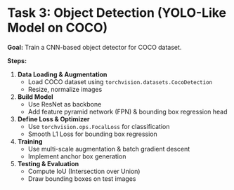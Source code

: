 
# Task 3: Object Detection (YOLO-Like Model on COCO)

**Goal:** Train a CNN-based object detector for COCO dataset.

**Steps:**
1. **Data Loading & Augmentation**
   - Load COCO dataset using `torchvision.datasets.CocoDetection`
   - Resize, normalize images
2. **Build Model**
   - Use ResNet as backbone
   - Add feature pyramid network (FPN) & bounding box regression head
3. **Define Loss & Optimizer**
   - Use `torchvision.ops.FocalLoss` for classification
   - Smooth L1 Loss for bounding box regression
4. **Training**
   - Use multi-scale augmentation & batch gradient descent
   - Implement anchor box generation
5. **Testing & Evaluation**
   - Compute IoU (Intersection over Union)
   - Draw bounding boxes on test images
